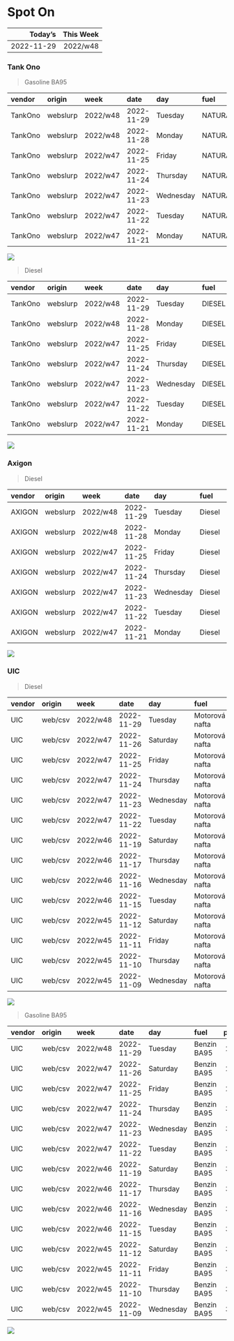 Spot On
================

|    Today’s | This Week |
|-----------:|----------:|
| 2022-11-29 |  2022/w48 |

### Tank Ono

> Gasoline BA95

| vendor  | origin   | week     | date       | day       | fuel      | price | PriceVAT |
|:--------|:---------|:---------|:-----------|:----------|:----------|------:|---------:|
| TankOno | webslurp | 2022/w48 | 2022-11-29 | Tuesday   | NATURAL95 | 31.32 |     37.9 |
| TankOno | webslurp | 2022/w48 | 2022-11-28 | Monday    | NATURAL95 | 31.32 |     37.9 |
| TankOno | webslurp | 2022/w47 | 2022-11-25 | Friday    | NATURAL95 | 31.32 |     37.9 |
| TankOno | webslurp | 2022/w47 | 2022-11-24 | Thursday  | NATURAL95 | 31.32 |     37.9 |
| TankOno | webslurp | 2022/w47 | 2022-11-23 | Wednesday | NATURAL95 | 31.32 |     37.9 |
| TankOno | webslurp | 2022/w47 | 2022-11-22 | Tuesday   | NATURAL95 | 32.15 |     38.9 |
| TankOno | webslurp | 2022/w47 | 2022-11-21 | Monday    | NATURAL95 | 32.15 |     38.9 |

<img src="SpotOn_files/figure-gfm/tono-ba95-1.png" style="display: block; margin: auto auto auto 0;" />

> Diesel

| vendor  | origin   | week     | date       | day       | fuel   | price | PriceVAT |
|:--------|:---------|:---------|:-----------|:----------|:-------|------:|---------:|
| TankOno | webslurp | 2022/w48 | 2022-11-29 | Tuesday   | DIESEL | 32.15 |     38.9 |
| TankOno | webslurp | 2022/w48 | 2022-11-28 | Monday    | DIESEL | 32.15 |     38.9 |
| TankOno | webslurp | 2022/w47 | 2022-11-25 | Friday    | DIESEL | 32.15 |     38.9 |
| TankOno | webslurp | 2022/w47 | 2022-11-24 | Thursday  | DIESEL | 32.15 |     38.9 |
| TankOno | webslurp | 2022/w47 | 2022-11-23 | Wednesday | DIESEL | 32.15 |     38.9 |
| TankOno | webslurp | 2022/w47 | 2022-11-22 | Tuesday   | DIESEL | 32.98 |     39.9 |
| TankOno | webslurp | 2022/w47 | 2022-11-21 | Monday    | DIESEL | 32.98 |     39.9 |

<img src="SpotOn_files/figure-gfm/tono-diesel-1.png" style="display: block; margin: auto auto auto 0;" />

### Axigon

> Diesel

| vendor | origin   | week     | date       | day       | fuel   | price | PriceVAT |
|:-------|:---------|:---------|:-----------|:----------|:-------|------:|---------:|
| AXIGON | webslurp | 2022/w48 | 2022-11-29 | Tuesday   | Diesel |  32.6 |     39.5 |
| AXIGON | webslurp | 2022/w48 | 2022-11-28 | Monday    | Diesel |  33.0 |     40.0 |
| AXIGON | webslurp | 2022/w47 | 2022-11-25 | Friday    | Diesel |  33.0 |     40.0 |
| AXIGON | webslurp | 2022/w47 | 2022-11-24 | Thursday  | Diesel |  33.0 |     40.0 |
| AXIGON | webslurp | 2022/w47 | 2022-11-23 | Wednesday | Diesel |  33.0 |     40.0 |
| AXIGON | webslurp | 2022/w47 | 2022-11-22 | Tuesday   | Diesel |  33.5 |     40.5 |
| AXIGON | webslurp | 2022/w47 | 2022-11-21 | Monday    | Diesel |  34.7 |     42.0 |

<img src="SpotOn_files/figure-gfm/axigon-diesel-1.png" style="display: block; margin: auto auto auto 0;" />

### UIC

> Diesel

| vendor | origin  | week     | date       | day       | fuel           | price | priceVAT |
|:-------|:--------|:---------|:-----------|:----------|:---------------|------:|---------:|
| UIC    | web/csv | 2022/w48 | 2022-11-29 | Tuesday   | Motorová nafta |  30.5 |     36.9 |
| UIC    | web/csv | 2022/w47 | 2022-11-26 | Saturday  | Motorová nafta |  30.8 |     37.3 |
| UIC    | web/csv | 2022/w47 | 2022-11-25 | Friday    | Motorová nafta |  31.0 |     37.5 |
| UIC    | web/csv | 2022/w47 | 2022-11-24 | Thursday  | Motorová nafta |  31.2 |     37.8 |
| UIC    | web/csv | 2022/w47 | 2022-11-23 | Wednesday | Motorová nafta |  31.4 |     38.0 |
| UIC    | web/csv | 2022/w47 | 2022-11-22 | Tuesday   | Motorová nafta |  31.4 |     38.0 |
| UIC    | web/csv | 2022/w46 | 2022-11-19 | Saturday  | Motorová nafta |  31.4 |     38.0 |
| UIC    | web/csv | 2022/w46 | 2022-11-17 | Thursday  | Motorová nafta |  31.9 |     38.6 |
| UIC    | web/csv | 2022/w46 | 2022-11-16 | Wednesday | Motorová nafta |  32.2 |     39.0 |
| UIC    | web/csv | 2022/w46 | 2022-11-15 | Tuesday   | Motorová nafta |  32.6 |     39.4 |
| UIC    | web/csv | 2022/w45 | 2022-11-12 | Saturday  | Motorová nafta |  33.1 |     40.1 |
| UIC    | web/csv | 2022/w45 | 2022-11-11 | Friday    | Motorová nafta |  33.4 |     40.4 |
| UIC    | web/csv | 2022/w45 | 2022-11-10 | Thursday  | Motorová nafta |  33.7 |     40.8 |
| UIC    | web/csv | 2022/w45 | 2022-11-09 | Wednesday | Motorová nafta |  34.1 |     41.3 |

<img src="SpotOn_files/figure-gfm/uic-diesel-1.png" style="display: block; margin: auto auto auto 0;" />

> Gasoline BA95

| vendor | origin  | week     | date       | day       | fuel        | price | priceVAT |
|:-------|:--------|:---------|:-----------|:----------|:------------|------:|---------:|
| UIC    | web/csv | 2022/w48 | 2022-11-29 | Tuesday   | Benzin BA95 |  29.2 |     35.3 |
| UIC    | web/csv | 2022/w47 | 2022-11-26 | Saturday  | Benzin BA95 |  29.5 |     35.7 |
| UIC    | web/csv | 2022/w47 | 2022-11-25 | Friday    | Benzin BA95 |  29.8 |     36.1 |
| UIC    | web/csv | 2022/w47 | 2022-11-24 | Thursday  | Benzin BA95 |  30.0 |     36.3 |
| UIC    | web/csv | 2022/w47 | 2022-11-23 | Wednesday | Benzin BA95 |  30.2 |     36.5 |
| UIC    | web/csv | 2022/w47 | 2022-11-22 | Tuesday   | Benzin BA95 |  30.4 |     36.8 |
| UIC    | web/csv | 2022/w46 | 2022-11-19 | Saturday  | Benzin BA95 |  30.3 |     36.7 |
| UIC    | web/csv | 2022/w46 | 2022-11-17 | Thursday  | Benzin BA95 |  30.8 |     37.3 |
| UIC    | web/csv | 2022/w46 | 2022-11-16 | Wednesday | Benzin BA95 |  31.2 |     37.8 |
| UIC    | web/csv | 2022/w46 | 2022-11-15 | Tuesday   | Benzin BA95 |  31.7 |     38.4 |
| UIC    | web/csv | 2022/w45 | 2022-11-12 | Saturday  | Benzin BA95 |  32.3 |     39.1 |
| UIC    | web/csv | 2022/w45 | 2022-11-11 | Friday    | Benzin BA95 |  32.1 |     38.8 |
| UIC    | web/csv | 2022/w45 | 2022-11-10 | Thursday  | Benzin BA95 |  32.3 |     39.1 |
| UIC    | web/csv | 2022/w45 | 2022-11-09 | Wednesday | Benzin BA95 |  32.8 |     39.7 |

<img src="SpotOn_files/figure-gfm/uic-ba95-1.png" style="display: block; margin: auto auto auto 0;" />
